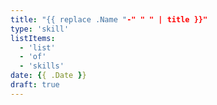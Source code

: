 ```yaml
---
title: "{{ replace .Name "-" " " | title }}"
type: 'skill'
listItems:
  - 'list'
  - 'of'
  - 'skills'
date: {{ .Date }}
draft: true
---
```

